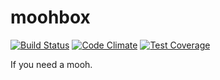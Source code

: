 # moohbox

[![Build Status](https://travis-ci.org/lgiraudel/moohbox.svg?branch=master)](https://travis-ci.org/lgiraudel/moohbox) [![Code Climate](https://codeclimate.com/github/lgiraudel/moohbox/badges/gpa.svg)](https://codeclimate.com/github/lgiraudel/moohbox) [![Test Coverage](https://codeclimate.com/github/lgiraudel/moohbox/badges/coverage.svg)](https://codeclimate.com/github/lgiraudel/moohbox/coverage)

If you need a mooh.
